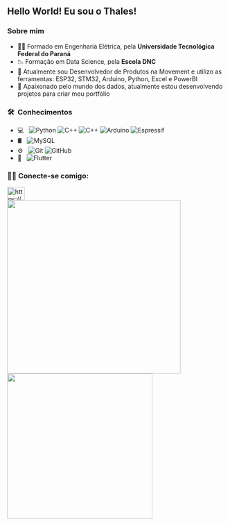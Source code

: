 
<h2> Hello World! Eu sou o Thales! </h2>

<h3> Sobre mim </h3>

- :man_student: Formado em Engenharia Elétrica, pela <strong>Universidade Tecnológica Federal do Paraná</strong>
- :chart_with_downwards_trend: Formação em Data Science, pela <strong> Escola DNC </strong>
- :hammer: Atualmente sou Desenvolvedor de Produtos na Movement e utilizo as ferramentas: ESP32, STM32, Arduino, Python, Excel e PowerBI
- 🌱 Apaixonado pelo mundo dos dados, atualmente estou desenvolvendo projetos para criar meu portfólio
  
<h3> 🛠 &nbsp;Conhecimentos</h3>

- 💻 &nbsp;
  ![Python](https://img.shields.io/badge/-Python-333333?style=flat&logo=python)
  ![C++](https://img.shields.io/badge/-C++-333333?style=flat&logo=C%2B%2B&logoColor=00599C)
  ![C++](https://img.shields.io/badge/-C-333333?style=flat&logo=C%2B%2B&logoColor=00599C)
  ![Arduino](https://img.shields.io/badge/-Arduino-333333?style=flat&logo=Arduino&logoColor=white)
  ![Espressif](https://img.shields.io/badge/Espressif-333333?style=flat&logo=Espressif&logoColor=white)
- 🛢 &nbsp;
  ![MySQL](https://img.shields.io/badge/-MySQL-333333?style=flat&logo=mysql)
- ⚙️ &nbsp;
  ![Git](https://img.shields.io/badge/-Git-333333?style=flat&logo=git)
  ![GitHub](https://img.shields.io/badge/-GitHub-333333?style=flat&logo=github)
- 🔧 &nbsp;
  ![Flutter](https://img.shields.io/badge/Flutter-333333?style=flat&logo=flutter)


<h3 align="left"> 🤝🏻 Conecte-se comigo: </h3>
<p align="left">
<a href="https://www.linkedin.com/company/dm-hub-digital" target="blank"><img align="center" src="https://raw.githubusercontent.com/rahuldkjain/github-profile-readme-generator/master/src/images/icons/Social/linked-in-alt.svg" alt="https://www.linkedin.com/in/thalesvignoli/" height="30" width="40" /></a>

<br/>

<a href="https://github.com/thales-vignoli">
  <img width="400em" src="https://github-readme-stats.vercel.app/api?username=thales-vignoli&theme=radical&show_icons=true" />
  <img width="335em" src="https://github-readme-stats.vercel.app/api/top-langs/?username=thales-vignoli&theme=radical&layout=compact" />
</a>
